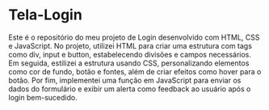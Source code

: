 # Tela-Login
Este é o repositório do meu projeto de Login desenvolvido com HTML, CSS e JavaScript. No projeto, utilizei HTML para criar uma estrutura com tags como div, input e button, estabelecendo divisões e campos necessários. Em seguida, estilizei a estrutura usando CSS, personalizando elementos como cor de fundo, botão e fontes, além de criar efeitos como hover para o botão. Por fim, implementei uma função em JavaScript para enviar os dados do formulário e exibir um alerta como feedback ao usuário após o login bem-sucedido.
